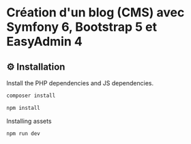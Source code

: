 # Création d'un blog (CMS) avec Symfony 6, Bootstrap 5 et EasyAdmin 4
 


⚙️ Installation
--------------
Install the PHP dependencies and JS dependencies.
```sh
composer install
```
```sh
npm install
```
Installing assets
```sh
npm run dev
```

